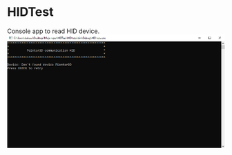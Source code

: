 # HIDTest
Console app to read HID device.
![Freelancer Preview](https://github.com/Lukaszm328/HIDTest/blob/master/hid-test.png?raw=true)
